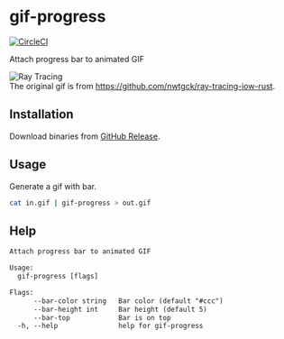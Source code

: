 # gif-progress
[![CircleCI](https://circleci.com/gh/nwtgck/gif-progress.svg?style=shield)](https://circleci.com/gh/nwtgck/gif-progress)

Attach progress bar to animated GIF

![Ray Tracing](doc_assets/ray_tracing.gif)  
The original gif is from <https://github.com/nwtgck/ray-tracing-iow-rust>.

## Installation
Download binaries from [GitHub Release](https://github.com/nwtgck/gif-progress/releases).

## Usage

Generate a gif with bar. 
```bash
cat in.gif | gif-progress > out.gif
```

## Help

```txt
Attach progress bar to animated GIF

Usage:
  gif-progress [flags]

Flags:
      --bar-color string   Bar color (default "#ccc")
      --bar-height int     Bar height (default 5)
      --bar-top            Bar is on top
  -h, --help               help for gif-progress
```
